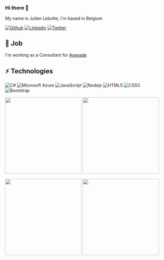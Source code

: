 ### Hi there 👋

My name is Julien Lebutte, I'm based in Belgium

[![Github](https://img.shields.io/badge/-Github-000?style=flat-square&logo=Github&logoColor=white)](https://github.com/jlebutte)
[![Linkedin](https://img.shields.io/badge/-LinkedIn-blue?style=flat-square&logo=Linkedin&logoColor=white)](https://www.linkedin.com/in/julienlebutte/)
[![Twitter](https://img.shields.io/twitter/follow/julienlebutte?label=Twitter&style=flat-square&logo=twitter)](https://twitter.com/julienlebutte/)

## 💼 Job

I'm working as a Consultant for [Avanade](https://github.com/avanade)

## ⚡ Technologies

![C#](https://img.shields.io/badge/C%23-5C2D91?style=flat-square&logo=visual-studio)
![Microsoft Azure](https://img.shields.io/badge/Microsoft%20Azure-232F7E?style=flat-square&logo=microsoft-azure)
![JavaScript](https://img.shields.io/badge/-JavaScript-black?style=flat-square&logo=javascript)
![Nodejs](https://img.shields.io/badge/-Nodejs-black?style=flat-square&logo=Node.js)
![HTML5](https://img.shields.io/badge/-HTML5-E34F26?style=flat-square&logo=html5&logoColor=white)
![CSS3](https://img.shields.io/badge/-CSS3-1572B6?style=flat-square&logo=css3)
![Bootstrap](https://img.shields.io/badge/-Bootstrap-563D7C?style=flat-square&logo=bootstrap)

[<img src="https://images.credly.com/size/340x340/images/024d0122-724d-4c5a-bd83-cfe3c4b7a073/image.png" width="250">](https://www.credly.com/badges/7faa1cca-22bb-4bfb-a41c-06bc634bb488)
[<img src="https://images.credly.com/size/340x340/images/89efc3e7-842b-4790-b09b-9ea5efc71ec3/image.png" width="250">](https://www.credly.com/badges/d8296d11-f984-48af-b68b-fad62a6da7e1)

[<img src="https://images.credly.com/size/340x340/images/336eebfc-0ac3-4553-9a67-b402f491f185/azure-administrator-associate-600x600.png" width="250">](https://www.credly.com/badges/e9befc7d-9cf9-40e3-8274-e45b1735f1b1)
[<img src="https://images.credly.com/size/340x340/images/c3ab66f8-5d59-4afa-a6c2-0ba30a1989ca/CERT-Expert-DevOps-Engineer-600x600.png" width="250">](https://www.credly.com/badges/d630a1b3-17bf-4a84-87ad-e337a51ea1f9)
